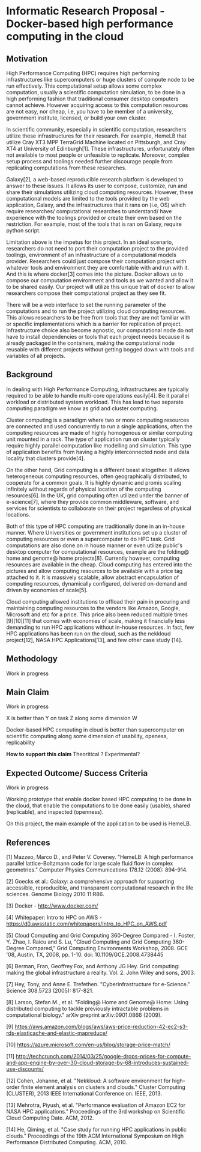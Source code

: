 # Informatic Research Proposal - Docker-based high performance computing in the cloud

## Motivation

High Performance Computing (HPC) requires high performing infrastructures
like supercomputers or huge clusters of compute node to be run effectively.
This computational setup allows some complex computation,
usually a scientific computation simulation, to be done in a high
performing fashion that traditional consumer desktop computers cannot achieve.
However acquiring access to this computation resources are not easy, nor
cheap, i.e, you have to be member of a university, government
institute, licensed, or build your own cluster.

In scientific community, especially in scientific computation,
researchers utilize these infrastructures for their research. For
example, HemeLB that utilize Cray XT3 MPP TerraGrid Machine located on Pittsburgh,
and Cray XT4 at University of Edinburgh[1]. These infrastructures,
unfortunately often not available to most people or unfeasible to
replicate. Moreover, complex setup process and toolings needed further
discourage people from replicating computations from these researches.

Galaxy[2], a web-based reproducible research platform is developed to
answer to these issues. It allows its user to compose, customize, run
and share their simulations utilizing cloud computing resources.
However, these computational models are limited to the tools provided by
the web application, Galaxy, and the infrastructures that it rans on
(i.e, OS) which require researches/ computational researches to
understand/ have experience with the toolings provided or create their
own based on the restriction. For example, most of the tools that is ran
on Galaxy, require python script.

<!--Some research have tried to overcome this limitations by utilizing the-->
<!--power of cloud computing. Galaxy[2], for example tried to be-->
<!--the web-based reproducible research platform that-->
<!--allows everyon to compose, run, and share results of the research to-->
<!--everyone using the power of cloud computing. However, the degree of the-->
<!--computations configurations are limited to the resources that are available to the-->
<!--computing infrastructure and tools provided by Galaxy project.-->

Limitation above is the impetus for this project. In an ideal scenario,
researchers do not need to port their computation project to the provided toolings,
environment of an infrastructure of a computational models provider.
Researchers could just compose their computation project with whatever
tools and environment they are comfortable with and run with it. And
this is where docker[3] comes into the picture. Docker allows us to compose
our computation environment and tools as we wanted and allow it to be
shared easily. Our project will utilize this unique trait of docker to
allow researchers compose their computational project as they see fit.

There will be a web interface to set the running parameter of the computations
and to run the project utilizing cloud computing resources. This allows
researchers to be free from tools that they are not familiar with or
specific implementations which is a barrier for replication of project.
Infrastructure choice also become agnostic, our computational node do
not have to install dependencies or tools that each project needs
because it is already packaged in the containers, making the
computational node reusable with different projects without getting
bogged down with tools and variables of all projects.





## Background

In dealing with High Performance Computing, infrastructures are
typically required to be able to handle multi-core operations easily[4].
Be it parallel workload or distributed system workload. This has lead to
two separate computing paradigm we know as grid and cluster computing.

Cluster computing is a paradigm where two or more computing resources
are connected and used concurrently to run a single applications, often
the computing resources are made of highly homogenous or similar
computing unit mounted in a rack. The type of application run on cluster typically require highly parallel
computation like modelling and simulation. This type of application benefits
from having a highly interconnected node and data locality that clusters
provide[4].

On the other hand, Grid computing is a different beast altogether. It
allows heterogeneous computing resources, often geographically
distributed, to cooperate for a common goals. It is highly dynamic and
promis scaling infinitely without regards of physical location of the
computing resources[6]. In the UK, grid computing often utilized under
the banner of e-science[7], where they provide common middleware,
software, and services for scientists to collaborate on their project regardless of physical
locations.

Both of this type of HPC computing are traditionally done in an in-house
manner. Where Universities or government institutions set up a cluster of
computing resources or even a supercomputer to do HPC task. Grid
computations are also done on in house manner or even utilize public's
desktop computer for computational resources, example are the
folding@ home and genome@ home projects[8]. Currently however, computing
resources are available in the cheap. Cloud computing has entered into
the pictures and allow computing resources to be available with a
price tag attached to it. It is massively scalable, allow abstract
encapsulation of computing resources, dynamically configured,
delivered on-demand and driven by economies of scale[5].

Cloud computing allowed institutions to offload their pain in procuring
and maintaining computing resources to the vendors like Amazon, Google,
Microsoft and etc for a price. This price also been reduced multiple times [9][10][11]
that comes with economies of scale, making it financially less demanding to
run HPC applications without in-house resources. In fact, few HPC
applications has been run on the cloud, such as the nekkloud
project[12], NASA HPC Applications[13], and few other case study [14].



<!--* History of Research Computing-->
<!--* - Grid Computing-->
<!--* - Cloud Computing-->

<!--* Scientific Computing-->
<!--* - Reproducible research-->
<!--* - Science code manifesto-->
<!--* - Example of scientific computing-->



<!--This has been the condition for past decades [?] because access of-->
<!--computational power is hard to acquire back then [?]. Currently, with-->
<!--the introduction of new computational service such as Infrastructure as-->
<!--A Service, Hardware as a Service, cloud computing has allowed people to-->
<!--acquire this resources easily and dynamically.-->


## Methodology
Work in progress

## Main Claim
Work in progress

X is better than Y on task Z along some dimension W

Docker-based HPC computing in cloud is better than supercomputer on
scientific computing along some dimension of usability, openess,
replicability

**How to support this claim** Theoritical ? Experimental?


## Expected Outcome/ Success Criteria
Work in progress

Working prototype that enable docker based HPC computing to be done in the cloud,
that enable the computations to be done easily (usable), shared
(replicable), and inspected (openness).

On this project, the main example of the application to be used is
HemeLB.

## References

[1] Mazzeo, Marco D., and Peter V. Coveney. "HemeLB: A high performance parallel lattice-Boltzmann code for large scale fluid flow in complex geometries." Computer Physics Communications 178.12 (2008): 894-914.

[2] Goecks et al.: Galaxy: a comprehensive approach for supporting accessible, reproducible, and transparent computational research in the life sciences. Genome Biology 2010 11:R86.

[3] Docker - http://www.docker.com/

[4] Whitepaper: Intro to HPC on AWS - https://d0.awsstatic.com/whitepapers/Intro_to_HPC_on_AWS.pdf

[5] Cloud Computing and Grid Computing 360-Degree Compared  - I. Foster, Y. Zhao, I. Raicu and S. Lu, "Cloud Computing and Grid Computing 360-Degree Compared," Grid Computing Environments Workshop, 2008. GCE '08, Austin, TX, 2008, pp. 1-10.  doi: 10.1109/GCE.2008.4738445

[6] Berman, Fran, Geoffrey Fox, and Anthony JG Hey. Grid computing: making the global infrastructure a reality. Vol. 2. John Wiley and sons, 2003.

[7] Hey, Tony, and Anne E. Trefethen. "Cyberinfrastructure for e-Science." Science 308.5723 (2005): 817-821.

[8] Larson, Stefan M., et al. "Folding@ Home and Genome@ Home: Using distributed computing to tackle previously intractable problems in computational biology." arXiv preprint arXiv:0901.0866 (2009).

[9] https://aws.amazon.com/blogs/aws/aws-price-reduction-42-ec2-s3-rds-elasticache-and-elastic-mapreduce/

[10] https://azure.microsoft.com/en-us/blog/storage-price-match/

[11] http://techcrunch.com/2014/03/25/google-drops-prices-for-compute-and-app-engine-by-over-30-cloud-storage-by-68-introduces-sustained-use-discounts/

[12] Cohen, Johanne, et al. "Nekkloud: A software environment for high-order finite element analysis on clusters and clouds." Cluster Computing (CLUSTER), 2013 IEEE International Conference on. IEEE, 2013.

[13] Mehrotra, Piyush, et al. "Performance evaluation of Amazon EC2 for NASA HPC applications." Proceedings of the 3rd workshop on Scientific Cloud Computing Date. ACM, 2012.

[14] He, Qiming, et al. "Case study for running HPC applications in public clouds." Proceedings of the 19th ACM International Symposium on High Performance Distributed Computing. ACM, 2010.
